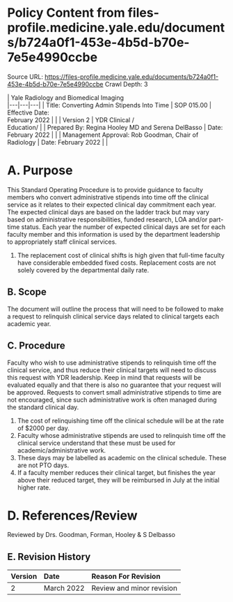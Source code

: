 # Policy Content from files-profile.medicine.yale.edu/documents/b724a0f1-453e-4b5d-b70e-7e5e4990ccbe

Source URL: https://files-profile.medicine.yale.edu/documents/b724a0f1-453e-4b5d-b70e-7e5e4990ccbe
Crawl Depth: 3

| Yale Radiology and Biomedical Imaging  
|---|---|---|
| Title: Converting Admin Stipends Into Time | SOP 015.00 | Effective Date: <br> February 2022 |
|  | Version 2 | YDR Clinical / <br> Education/ |
| Prepared By: Regina Hooley MD and Serena DelBasso | Date: February 2022 |  |
| Management Approval: Rob Goodman, Chair of Radiology | Date: February 2022 |  |

# A. Purpose

This Standard Operating Procedure is to provide guidance to faculty members who convert administrative stipends into time off the clinical service as it relates to their expected clinical day commitment each year. The expected clinical days are based on the ladder track but may vary based on administrative responsibilities, funded research, LOA and/or part-time status. Each year the number of expected clinical days are set for each faculty member and this information is used by the department leadership to appropriately staff clinical services.

1. The replacement cost of clinical shifts is high given that full-time faculty have considerable embedded fixed costs. Replacement costs are not solely covered by the departmental daily rate.

## B. Scope

The document will outline the process that will need to be followed to make a request to relinquish clinical service days related to clinical targets each academic year.

## C. Procedure

Faculty who wish to use administrative stipends to relinquish time off the clinical service, and thus reduce their clinical targets will need to discuss this request with YDR leadership. Keep in mind that requests will be evaluated equally and that there is also no guarantee that your request will be approved. Requests to convert small administrative stipends to time are not encouraged, since such administrative work is often managed during the standard clinical day.

1. The cost of relinquishing time off the clinical schedule will be at the rate of $2000 per day.
2. Faculty whose administrative stipends are used to relinquish time off the clinical service understand that these must be used for academic/administrative work.
3. These days may be labelled as academic on the clinical schedule. These are not PTO days.
4. If a faculty member reduces their clinical target, but finishes the year above their reduced target, they will be reimbursed in July at the initial higher rate.

# D. References/Review

Reviewed by Drs. Goodman, Forman, Hooley & S Delbasso

## E. Revision History

| Version | Date | Reason For Revision |
| :-- | :-- | :-- |
| 2 | March 2022 | Review and minor revision |